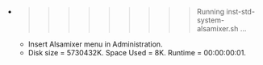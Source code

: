 * >>>>>>>>> Running inst-std-system-alsamixer.sh ...
  * Insert Alsamixer menu in Administration.
  * Disk size = 5730432K. Space Used = 8K. Runtime = 00:00:00:01.
